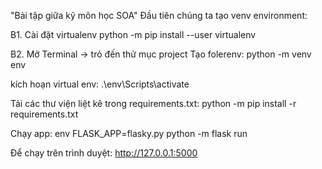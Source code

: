"Bài tập giữa kỹ môn học SOA" 
Đầu tiên chúng ta tạo venv environment:

B1. Cài đặt virtualenv
python -m pip install --user virtualenv

B2. Mở Terminal -> trỏ đến thử mục project
Tạo folerenv: 
python -m venv env

kích hoạn virtual env: 
.\env\Scripts\activate

Tải các thư viện liệt kê trong requirements.txt: 
python -m pip install -r requirements.txt

Chạy app: 
env FLASK_APP=flasky.py python -m flask run

Để chạy trên trình duyệt: 
http://127.0.0.1:5000
